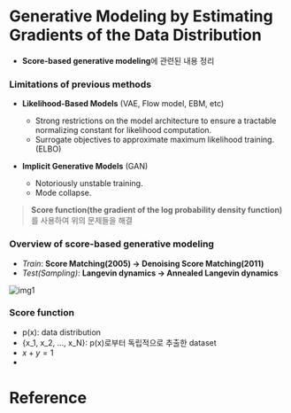 # Generative Modeling by Estimating Gradients of the Data Distribution

- **Score-based generative modeling**에 관련된 내용 정리

### Limitations of previous methods

- **Likelihood-Based Models** (VAE, Flow model, EBM, etc)
  - Strong restrictions on the model architecture to ensure a tractable normalizing constant for likelihood computation.
  - Surrogate objectives to approximate maximum likelihood training. (ELBO)

- **Implicit Generative Models** (GAN)
  - Notoriously unstable training.
  - Mode collapse.

> **Score function(the gradient of the log probability density function)** 를 사용하여 위의 문제들을 해결

### Overview of score-based generative modeling

- *Train*: **Score Matching(2005) -> Denoising Score Matching(2011)**
- *Test(Sampling)*: **Langevin dynamics -> Annealed Langevin dynamics**

![img1](https://user-images.githubusercontent.com/76771847/186809602-1f1c1924-5261-4475-8c55-f521019f936c.jpg)

### Score function

- p(x): data distribution
- {x_1, x_2, ..., x_N}: p(x)로부터 독립적으로 추출한 dataset
- $x+y=1$
- 



# Reference
